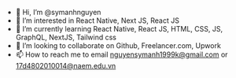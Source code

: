 - 👋 Hi, I’m @symanhnguyen
- 👀 I’m interested in React Native, Next JS, React JS
- 🌱 I’m currently learning React Native, React JS, HTML, CSS, JS, GraphQL, NextJS, Tailwind css
- 💞️ I’m looking to collaborate on Github, Freelancer.com, Upwork
- 📫 How to reach me to email nguyensymanh1999k@gmail.com or 17d4802010014@naem.edu.vn

<!---
symanhnguyen/symanhnguyen is a ✨ special ✨ repository because its `README.md` (this file) appears on your GitHub profile.
You can click the Preview link to take a look at your changes.
--->
